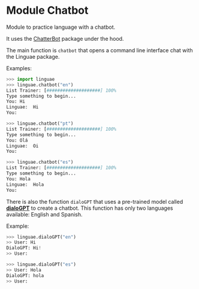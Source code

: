 # Module Chatbot

Module to practice language with a chatbot.

It uses the [ChatterBot](https://github.com/gunthercox/ChatterBot) package under the hood.

The main function is `chatbot` that opens a command line interface chat with the Linguae package.

Examples: 

```python
>>> import linguae
>>> linguae.chatbot("en")
List Trainer: [####################] 100%
Type something to begin...
You: Hi
Linguae:  Hi
You: 

>>> linguae.chatbot("pt")
List Trainer: [####################] 100%
Type something to begin...
You: Olá
Linguae:  Oi
You: 

>>> linguae.chatbot("es")
List Trainer: [####################] 100%
Type something to begin...
You: Hola
Linguae:  Hola
You: 
```

There is also the function `dialoGPT` that uses a pre-trained model called [**dialoGPT**](https://huggingface.co/microsoft/DialoGPT-medium) to create a chatbot. This function has only two languages available: English and Spanish.

Example:

```python
>>> linguae.dialoGPT("en")
>> User: Hi
DialoGPT: Hi!
>> User:

>>> linguae.dialoGPT("es")
>> User: Hola
DialoGPT: hola
>> User: 

```
